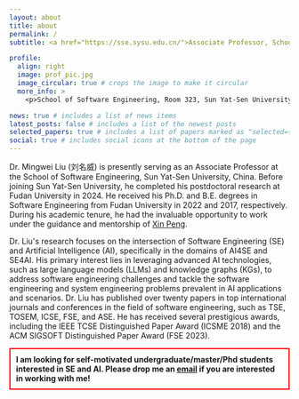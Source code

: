 ```yaml
---
layout: about
title: about
permalink: /
subtitle: <a href="https://sse.sysu.edu.cn/">Associate Professor, School of Software Engineering, Sun Yat-Sen University (中山大学)</a>

profile:
  align: right
  image: prof_pic.jpg
  image_circular: true # crops the image to make it circular
  more_info: >
    <p>School of Software Engineering, Room 323, Sun Yat-Sen University (Zhuhai Campus)</p>

news: true # includes a list of news items
latest_posts: false # includes a list of the newest posts
selected_papers: true # includes a list of papers marked as "selected={true}"
social: true # includes social icons at the bottom of the page
---
```


Dr. Mingwei Liu (刘名威) is presently serving as an Associate Professor at the School of Software Engineering, Sun Yat-Sen University, China.
Before joining Sun Yat-Sen University, he completed his postdoctoral research at Fudan University in 2024.
He received his Ph.D. and B.E. degrees in Software Engineering from Fudan University in 2022 and 2017, respectively.
During his academic tenure, he had the invaluable opportunity to work under the guidance and mentorship of [Xin Peng](https://cspengxin.github.io/).

Dr. Liu's research focuses on the intersection of Software Engineering (SE) and Artificial Intelligence (AI), specifically in the domains of AI4SE and SE4AI.
His primary interest lies in leveraging advanced AI technologies, such as large language models (LLMs) and knowledge graphs (KGs), to address software engineering challenges and tackle the software engineering and system engineering problems prevalent in AI applications and scenarios.
Dr. Liu has published over twenty papers in top international journals and conferences in the field of software engineering, such as TSE, TOSEM, ICSE, FSE, and ASE. He has received several prestigious awards, including the IEEE TCSE Distinguished Paper Award (ICSME 2018) and the ACM SIGSOFT Distinguished Paper Award (FSE 2023).

<div style="border: 2px solid red; padding: 10px;">
  <strong>
  I am looking for self-motivated undergraduate/master/Phd students interested in SE and AI. Please drop me an <a href="lmwtclmwtc@outlook.com">email</a> if you are interested in working with me! 
  </strong>
</div>

<!--
# Write your biography here. Tell the world about yourself. Link to your favorite [subreddit](http://reddit.com). You can put a picture in, too. The code is already in, just name your picture `prof_pic.jpg` and put it in the `img/` folder.

# Put your address / P.O. box / other info right below your picture. You can also disable any of these elements by editing `profile` property of the YAML header of your `_pages/about.md`. Edit `_bibliography/papers.bib` and Jekyll will render your [publications page](/al-folio/publications/) automatically.

-->
